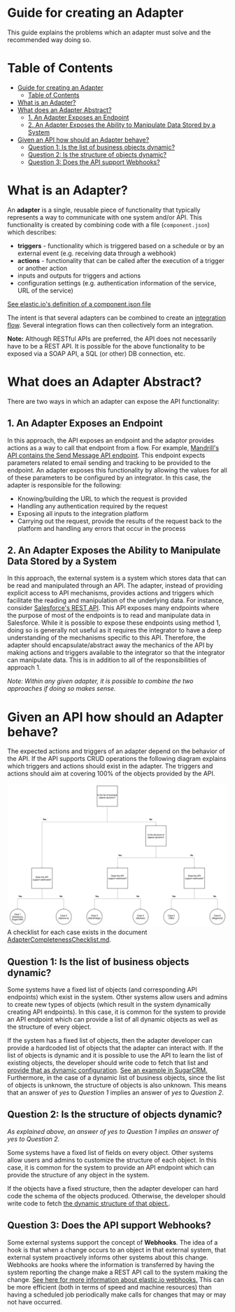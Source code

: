 # Guide for creating an Adapter

This guide explains the problems which an
adapter must solve and the recommended way doing so.

# Table of Contents

- [Guide for creating an Adapter](#guide-for-creating-an-adapter)
  * [Table of Contents](#table-of-contents)
- [What is an Adapter?](#what-is-an-adapter)
- [What does an Adapter Abstract?](#what-does-an-adapter-abstract)
  * [1. An Adapter Exposes an Endpoint](#1-an-adapter-exposes-an-endpoint)
  * [2. An Adapter Exposes the Ability to Manipulate Data Stored by a System](#2-an-adapter-exposes-the-ability-to-manipulate-data-stored-by-a-system)
- [Given an API how should an Adapter behave?](#given-an-api-how-should-an-adapter-behave)
  * [Question 1: Is the list of business objects dynamic?](#question-1-is-the-list-of-business-objects-dynamic)
  * [Question 2: Is the structure of objects dynamic?](#question-2-is-the-structure-of-objects-dynamic)
  * [Question 3: Does the API support Webhooks?](#question-3-does-the-api-support-webhooks)


# What is an Adapter?
An **adapter** is a single, reusable piece of functionality that typically
represents a way to communicate with one system and/or API.  This functionality
is created by combining code with a file (`component.json`) which describes:
* **triggers** - functionality which is triggered based on a schedule or by an
 external event (e.g. receiving data through a webhook)
* **actions** - functionality that can be called after the execution of a trigger or another action
* inputs and outputs for triggers and actions
* configuration settings (e.g. authentication information of the service, URL of the service)

[See elastic.io's definition of a component.json
file](https://support.elastic.io/support/solutions/articles/14000036334-component-descriptor-structure)

The intent is that several adapters can be combined to create an [integration
flow](https://support.elastic.io/support/solutions/articles/14000032295-what-is-an-integration-flow-).
 Several integration flows can then collectively form an integration.

 **Note:** Although RESTful APIs are preferred, the API does not necessarily have
 to be a REST API.  It is possible for the above functionality to be exposed via
 a SOAP API, a SQL (or other) DB connection, etc.

# What does an Adapter Abstract?
There are two ways in which an adapter can expose the API functionality:
## 1. An Adapter Exposes an Endpoint
In this approach, the API exposes an endpoint and the adaptor provides actions
as a way to call that endpoint from a flow.  For example, [Mandrill's API
contains the Send Message API
endpoint](https://mandrillapp.com/api/docs/messages.JSON.html#method=send).
This endpoint expects parameters related to email sending and tracking to be
provided to the endpoint.  An adapter exposes this functionality by allowing the
values for all of these parameters to be configured by an integrator.  In this
case, the adapter is responsible for the following:
* Knowing/building the URL to which the request is provided
* Handling any authentication required by the request
* Exposing all inputs to the integration platform
* Carrying out the request, provide the results of the request back to the
platform and handling any errors that occur in the process

## 2. An Adapter Exposes the Ability to Manipulate Data Stored by a System
In this approach, the external system is a system which stores data that can be
read and manipulated through an API.  The adapter, instead of providing explicit
access to API mechanisms, provides actions and triggers which facilitate the
reading and manipulation of the underlying data.  For instance, consider
[Salesforce's REST
API](https://developer.salesforce.com/docs/atlas.en-us.api_rest.meta/api_rest/resources_list.htm).
This API exposes many endpoints where the purpose of most of the endpoints is to
read and manipulate data in Salesforce.  While it is possible to expose these
endpoints using method 1, doing so is generally not useful as it requires the
integrator to have a deep understanding of the mechanisms specific to this API.
Therefore, the adapter should encapsulate/abstract away the mechanics of the API
by making actions and triggers available to the integrator so that the
integrator can manipulate data.  This is in addition to all of the
responsibilities of approach 1.

*Note: Within any given adapter, it is possible to combine the two approaches if
doing so makes sense.*

# Given an API how should an Adapter behave?
The expected actions and triggers of an adapter depend on the behavior of the
API.  If the API supports CRUD operations the following diagram explains which
triggers and actions should exist in the adapter.  The triggers and actions
should aim at covering 100% of the objects provided by the API.

![API Classification3](/Adapters/Assets/ApiClassification.svg)
A checklist for each case exists in the document
[AdapterCompletenessChecklist.md](/Adapters/AdapterChecklists/DesiredAdapterBehaviors.md).

## Question 1: Is the list of business objects dynamic?
Some systems have a fixed list of objects (and corresponding API endpoints)
which exist in the system.  Other systems allow users and admins to create new
types of objects (which result in the system dynamically creating API
endpoints).  In this case, it is common for the system to provide an API
endpoint which can provide a list of all dynamic objects as well as the
structure of every object.

If the system has a fixed list of objects, then the adapter developer can
provide a hardcoded list of objects that the adapter can interact with.  If
the list of objects is dynamic and it is possible to use the API to learn the
list of existing objects, the developer should write code to fetch that list and
[provide that as dynamic
configuration](https://support.elastic.io/support/solutions/articles/14000041559-selectview#dynamic-select).
[See an example in
SugarCRM.](https://github.com/elasticio/sugarcrm-component/blob/master/lib/actions/lookupObject.js#L12-L15)
Furthermore, in the case of a dynamic list of business objects, since the list
of objects is unknown, the structure of objects is also unknown.  This means
that an answer of *yes* to *Question 1* implies an answer of *yes* to *Question
2*.

## Question 2: Is the structure of objects dynamic?
*As explained above, an answer of yes to Question 1 implies an answer of yes to
Question 2.*

Some systems have a fixed list of fields on every object.  Other systems allow
users and admins to customize the structure of each object.  In this case, it is
common for the system to provide an API endpoint which can provide the structure
of any object in the system.

If the objects have a fixed structure, then the adapter developer can hard code
the schema of the objects produced.  Otherwise, the developer should write code
to fetch [the dynamic structure of that
object.](https://github.com/elasticio/sugarcrm-component/blob/master/lib/actions/upsertObject.js#L36-L43).

## Question 3: Does the API support Webhooks?
Some external systems support the concept of **Webhooks**.  The idea of a hook
is that when a change occurs to an object in that external system, that external
system proactively informs other systems about this change.  Webhooks are
hooks where the information is transferred by having the system reporting the
change make a REST API call to the system making the change.  [See here for more
information about elastic.io
webhooks.](https://support.elastic.io/support/solutions/folders/14000109800)
This can be more efficient (both in terms of speed and machine resources) than
having a scheduled job periodically make calls for changes that may or may not
have occurred.